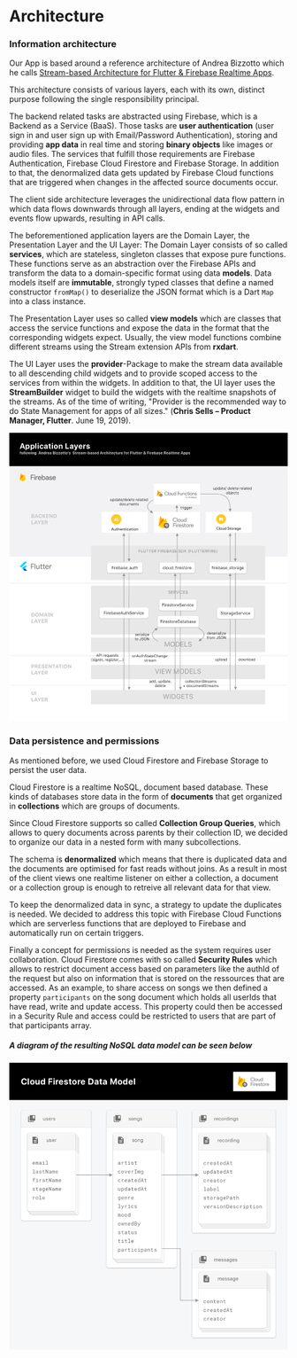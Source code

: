 # Architecture

### Information architecture

Our App is based around a reference architecture of Andrea Bizzotto which he calls [Stream-based Architecture for Flutter & Firebase Realtime Apps](https://github.com/bizz84/starter_architecture_flutter_firebase). 

This architecture consists of various layers, each with its own, distinct purpose following the single responsibility principal.

The backend related tasks are abstracted using Firebase, which is a Backend as a Service (BaaS). Those tasks are **user authentication** (user sign in and user sign up with Email/Password Authentication), storing and providing **app data** in real time and storing **binary objects** like images or audio files. The services that fulfill those requirements are Firebase Authentication, Firebase Cloud Firestore and Firebase Storage. In addition to that, the denormalized data gets updated by Firebase Cloud functions that are triggered when changes in the affected source documents occur.

The client side architecture leverages the unidirectional data flow pattern in which data flows downwards through all layers, ending at the widgets and events flow upwards, resulting in API calls.

The beforementioned application layers are the Domain Layer, the Presentation Layer and the UI Layer: 
The Domain Layer consists of so called **services**, which are stateless, singleton classes that expose pure functions. These functions serve as an abstraction over the Firebase APIs and transform the data to a domain-specific format using data **models**. Data models itself are **immutable**, strongly typed classes that define a named constructor `fromMap()` to deserialize the JSON format which is a Dart `Map` into a class instance.

The Presentation Layer uses so called **view models** which are classes that access the service functions and expose the data in the format that the corresponding widgets expect. Usually, the view model functions combine different streams using the Stream extension APIs from **rxdart**.

The UI Layer uses the **provider**-Package to make the stream data available to all descending child widgets and to provide scoped access to the services from within the widgets. In addition to that, the UI layer uses the **StreamBuilder** widget to build the widgets with the realtime snapshots of the streams. As of the time of writing, "Provider is the recommended way to do State Management for apps of all sizes." (**Chris Sells – Product Manager, Flutter**. June 19, 2019).



![Application Layers](./imgs/ApplicationLayers.png)

### Data persistence and permissions
As mentioned before, we used Cloud Firestore and Firebase Storage to persist the user data. 

Cloud Firestore is a realtime NoSQL, document based database. These kinds of databases store data in the form of **documents** that get organized in **collections** which are groups of documents.

Since Cloud Firestore supports so called **Collection Group Queries**, which allows to query documents across parents by their collection ID, we decided to organize our data in a nested form with many subcollections.

The schema is **denormalized** which means that there is duplicated data and the documents are optimised for fast reads without joins. As a result in most of the client views one realtime listener on either a collection, a document or a collection group is enough to retreive all relevant data for that view.

To keep the denormalized data in sync, a strategy to update the duplicates is needed. We decided to address this topic with Firebase Cloud Functions which are serverless functions that are deployed to Firebase and automatically run on certain triggers. 

Finally a concept for permissions is needed as the system requires user collaboration. Cloud Firestore comes with so called **Security Rules** which allows to restrict document access based on parameters like the authId of the request but also on information that is stored on the ressources that are accessed. As an example, to share access on songs we then defined a property `participants` on the song document which holds all userIds that have read, write and update access. This property could then be accessed in a Security Rule and access could be restricted to users that are part of that participants array.

##### A diagram of the resulting NoSQL data model can be seen below

![Cloud Firestore Data Model](./imgs/FirestoreDataModel.png)